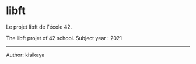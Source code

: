 # libft
Le projet libft de l'école 42.

The libft projet of 42 school. 
Subject year : 2021
- - - - - - - - - - - - - - -

Author: kisikaya
